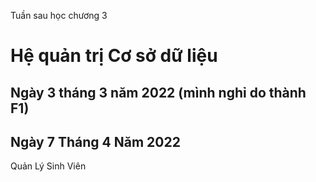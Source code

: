 Tuần sau học chương 3

# Hệ quản trị Cơ sở dữ liệu
## Ngày 3 tháng 3 năm 2022 (mình nghỉ do thành F1)


## Ngày 7 Tháng 4 Năm 2022
Quản Lý Sinh Viên
